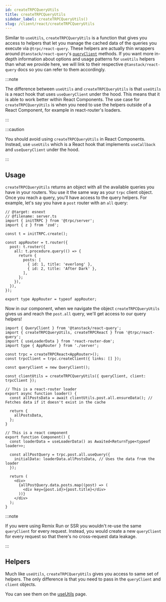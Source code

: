 ```yaml
---
id: createTRPCQueryUtils
title: createTRPCQueryUtils
sidebar_label: createTRPCQueryUtils()
slug: /client/react/createTRPCQueryUtils
---
```


Similar to `useUtils`, `createTRPCQueryUtils` is a function that gives you access to helpers that let you manage the cached data of the queries you execute via `@trpc/react-query`. These helpers are actually thin wrappers around `@tanstack/react-query`'s [`queryClient`](https://tanstack.com/query/v5/docs/reference/QueryClient) methods. If you want more in-depth information about options and usage patterns for `useUtils` helpers than what we provide here, we will link to their respective `@tanstack/react-query` docs so you can refer to them accordingly.

:::note

The difference between `useUtils` and `createTRPCQueryUtils` is that `useUtils` is a react hook that uses `useQueryClient` under the hood. This means that it is able to work better within React Components.
The use case for `createTRPCQueryUtils` is when you need to use the helpers outside of a React Component, for example in react-router's loaders.

:::

:::caution

You should avoid using `createTRPCQueryUtils` in React Components. Instead, use `useUtils` which is a React hook that implements `useCallback` and `useQueryClient` under the hood.

:::

## Usage

`createTRPCQueryUtils` returns an object with all the available queries you have in your routers. You use it the same way as your `trpc` client object. Once you reach a query, you'll have access to the query helpers. For example, let's say you have a `post` router with an `all` query:

```twoslash include server
// @target: esnext
// @filename: server.ts
import { initTRPC } from '@trpc/server';
import { z } from 'zod';

const t = initTRPC.create();

const appRouter = t.router({
  post: t.router({
    all: t.procedure.query(() => {
      return {
        posts: [
          { id: 1, title: 'everlong' },
          { id: 2, title: 'After Dark' },
        ],
      };
    }),
  }),
});

export type AppRouter = typeof appRouter;
```

Now in our component, when we navigate the object `createTRPCQueryUtils` gives us and reach the `post.all` query, we'll get access to our query helpers!

```tsx title="MyPage.tsx"
import { QueryClient } from '@tanstack/react-query';
import { createTRPCQueryUtils, createTRPCReact } from '@trpc/react-query';
import { useLoaderData } from 'react-router-dom';
import type { AppRouter } from './server';

const trpc = createTRPCReact<AppRouter>();
const trpcClient = trpc.createClient({ links: [] });

const queryClient = new QueryClient();

const clientUtils = createTRPCQueryUtils({ queryClient, client: trpcClient });

// This is a react-router loader
export async function loader() {
  const allPostsData = await clientUtils.post.all.ensureData(); // Fetches data if it doesn't exist in the cache

  return {
    allPostsData,
  };
}

// This is a react component
export function Component() {
  const loaderData = useLoaderData() as Awaited<ReturnType<typeof loader>>;

  const allPostQuery = trpc.post.all.useQuery({
    initialData: loaderData.allPostsData, // Uses the data from the loader
  });

  return (
    <div>
      {allPostQuery.data.posts.map((post) => (
        <div key={post.id}>{post.title}</div>
      ))}
    </div>
  );
}
```

:::note

If you were using Remix Run or SSR you wouldn't re-use the same `queryClient` for every request. Instead, you would create a new `queryClient` for every request so that there's no cross-request data leakage.

:::

## Helpers

Much like `useUtils`, `createTRPCQueryUtils` gives you access to same set of helpers. The only difference is that you need to pass in the `queryClient` and `client` objects.

You can see them on the [useUtils](/docs/client/react/useUtils) page.
